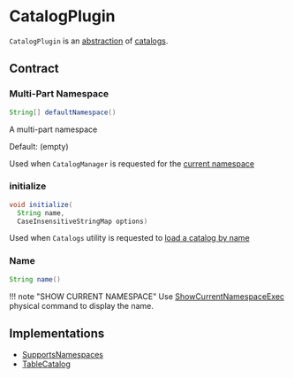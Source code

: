 # CatalogPlugin

`CatalogPlugin` is an [abstraction](#contract) of [catalogs](#implementations).

## Contract

### <span id="defaultNamespace"> Multi-Part Namespace

```java
String[] defaultNamespace()
```

A multi-part namespace

Default: (empty)

Used when `CatalogManager` is requested for the [current namespace](CatalogManager.md#currentNamespace)

### initialize

```java
void initialize(
  String name,
  CaseInsensitiveStringMap options)
```

Used when `Catalogs` utility is requested to [load a catalog by name](Catalogs.md#load)

### Name

```java
String name()
```

!!! note "SHOW CURRENT NAMESPACE"
    Use [ShowCurrentNamespaceExec](../../physical-operators/ShowCurrentNamespaceExec.md) physical command to display the name.

## Implementations

* [SupportsNamespaces](SupportsNamespaces.md)
* [TableCatalog](TableCatalog.md)
